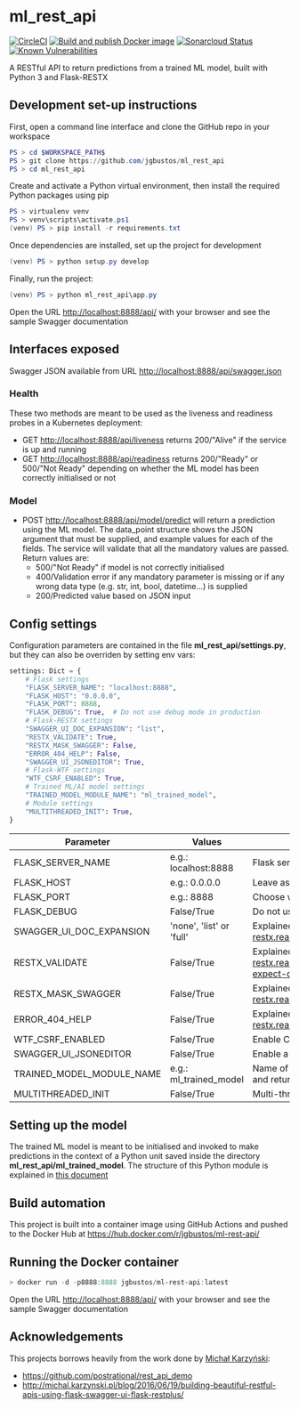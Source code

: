 # ml_rest_api

[![CircleCI](https://img.shields.io/circleci/build/github/jgbustos/ml_rest_api/master?logo=CircleCI&label=CircleCI%20build)](https://circleci.com/gh/jgbustos/ml_rest_api)
[![Build and publish Docker image](https://github.com/jgbustos/ml_rest_api/actions/workflows/main.yml/badge.svg)](https://github.com/jgbustos/ml_rest_api/actions/workflows/main.yml)
[![Sonarcloud Status](https://sonarcloud.io/api/project_badges/measure?project=jgbustos_ml_rest_api&metric=alert_status)](https://sonarcloud.io/dashboard?id=jgbustos_ml_rest_api)
[![Known Vulnerabilities](https://snyk.io/test/github/jgbustos/ml_rest_api/badge.svg)](https://app.snyk.io/org/jgbustos/projects)

A RESTful API to return predictions from a trained ML model, built with Python 3 and Flask-RESTX

## Development set-up instructions

First, open a command line interface and clone the GitHub repo in your workspace

```Powershell
PS > cd $WORKSPACE_PATH$
PS > git clone https://github.com/jgbustos/ml_rest_api
PS > cd ml_rest_api
```

Create and activate a Python virtual environment, then install the required Python packages using pip

```Powershell
PS > virtualenv venv
PS > venv\scripts\activate.ps1
(venv) PS > pip install -r requirements.txt
```

Once dependencies are installed, set up the project for development

```Powershell
(venv) PS > python setup.py develop
```

Finally, run the project:

```Powershell
(venv) PS > python ml_rest_api\app.py
```

Open the URL <http://localhost:8888/api/> with your browser and see the sample Swagger documentation

## Interfaces exposed

Swagger JSON available from URL <http://localhost:8888/api/swagger.json>

### Health

These two methods are meant to be used as the liveness and readiness probes in a Kubernetes deployment:

* GET <http://localhost:8888/api/liveness> returns 200/"Alive" if the service is up and running
* GET <http://localhost:8888/api/readiness> returns 200/"Ready" or 500/"Not Ready" depending on whether the ML model has been correctly initialised or not

### Model

* POST <http://localhost:8888/api/model/predict> will return a prediction using the ML model. The data_point structure shows the JSON argument that must be supplied, and example values for each of the fields. The service will validate that all the mandatory values are passed. Return values are:
  * 500/"Not Ready" if model is not correctly initialised
  * 400/Validation error if any mandatory parameter is missing or if any wrong data type (e.g. str, int, bool, datetime...) is supplied
  * 200/Predicted value based on JSON input

## Config settings

Configuration parameters are contained in the file **ml_rest_api/settings.py**, but they can also be overriden by setting env vars:

```python
settings: Dict = {
    # Flask settings
    "FLASK_SERVER_NAME": "localhost:8888",
    "FLASK_HOST": "0.0.0.0",
    "FLASK_PORT": 8888,
    "FLASK_DEBUG": True,  # Do not use debug mode in production
    # Flask-RESTX settings
    "SWAGGER_UI_DOC_EXPANSION": "list",
    "RESTX_VALIDATE": True,
    "RESTX_MASK_SWAGGER": False,
    "ERROR_404_HELP": False,
    "SWAGGER_UI_JSONEDITOR": True,
    # Flask-WTF settings
    "WTF_CSRF_ENABLED": True,
    # Trained ML/AI model settings
    "TRAINED_MODEL_MODULE_NAME": "ml_trained_model",
    # Module settings
    "MULTITHREADED_INIT": True,
}
```

| Parameter | Values | Details |
| --- | --- | --- |
| FLASK_SERVER_NAME | e.g.: localhost:8888 | Flask server name |
| FLASK_HOST | e.g.: 0.0.0.0 | Leave as 0.0.0.0 to avoid virtual host filtering |
| FLASK_PORT | e.g.: 8888 | Choose whatever suits you, go crazy |
| FLASK_DEBUG | False/True | Do not use debug mode in production |
| SWAGGER_UI_DOC_EXPANSION | 'none', 'list' or 'full' | Explained here: <https://flask-restx.readthedocs.io/en/stable/swagger.html#customization> |
| RESTX_VALIDATE | False/True | Explained here: <https://flask-restx.readthedocs.io/en/stable/swagger.html#the-api-expect-decorator> |
| RESTX_MASK_SWAGGER | False/True | Explained here: <https://flask-restx.readthedocs.io/en/stable/mask.html#usage> |
| ERROR_404_HELP | False/True | Explained here: <https://flask-restx.readthedocs.io/en/stable/quickstart.html#endpoints> |
| WTF_CSRF_ENABLED | False/True | Enable CSRF protection using [Flask-WTF pip module](https://pypi.org/project/Flask-WTF/)|
| SWAGGER_UI_JSONEDITOR | False/True | Enable a JSON editor in the Swagger interface |
| TRAINED_MODEL_MODULE_NAME | e.g.: ml_trained_model | Name of the Python module that initialises the ML model and returns predictions (see [section below](#setting-up-the-model)) |
| MULTITHREADED_INIT | False/True | Multi-threaded initialisation of the trained model |

## Setting up the model

The trained ML model is meant to be initialised and invoked to make predictions in the context of a Python unit saved inside the directory **ml_rest_api/ml_trained_model**. The structure of this Python module is explained in [this document](ml_rest_api/ml_trained_model/module_structure.md)

## Build automation

This project is built into a container image using GitHub Actions and pushed to the Docker Hub at <https://hub.docker.com/r/jgbustos/ml-rest-api/>

## Running the Docker container

```Powershell
> docker run -d -p8888:8888 jgbustos/ml-rest-api:latest
```

Open the URL <http://localhost:8888/api/> with your browser and see the sample Swagger documentation

## Acknowledgements

This projects borrows heavily from the work done by [Michał Karzyński](https://twitter.com/postrational):

* <https://github.com/postrational/rest_api_demo>
* <http://michal.karzynski.pl/blog/2016/06/19/building-beautiful-restful-apis-using-flask-swagger-ui-flask-restplus/>
